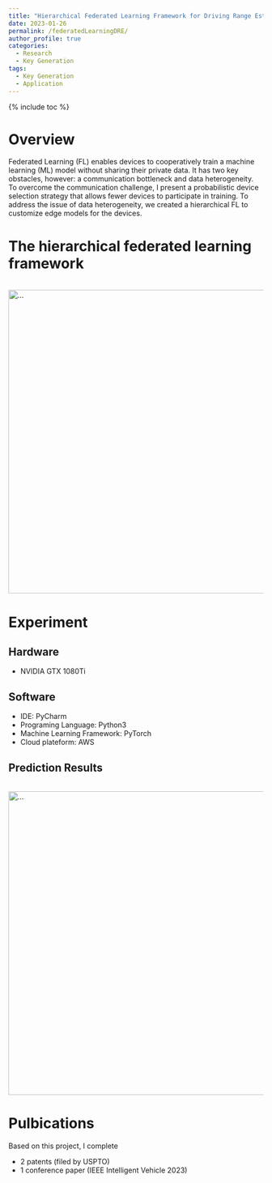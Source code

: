 ```yaml
---
title: "Hierarchical Federated Learning Framework for Driving Range Estimation of Battery Electric Vehicle"
date: 2023-01-26
permalink: /federatedLearningDRE/
author_profile: true
categories:
  - Research
  - Key Generation
tags:
  - Key Generation
  - Application
---
```

{% include toc %}

# Overview
Federated Learning (FL) enables devices to cooperatively train a machine learning (ML) model without sharing their private data. It has two key obstacles, however: a communication bottleneck and data heterogeneity. To overcome the communication challenge, I present a probabilistic device selection strategy that allows fewer devices to participate in training. To address the issue of data heterogeneity, we created a hierarchical FL to customize edge models for the devices.

# The hierarchical federated learning framework
<br />
<img align="center" width="600" src="{{ site.url }}/images/myimage/hierarchical_structure.eps" alt="...">
<br />

# Experiment
## Hardware
* NVIDIA GTX 1080Ti

## Software
* IDE: PyCharm
* Programing Language: Python3
* Machine Learning Framework: PyTorch
* Cloud plateform: AWS

## Prediction Results
<br />
<img align="center" width="600" src="{{ site.url }}/images/myimage/comparison.png" alt="...">
<br />

# Pulbications
Based on this project, I complete
* 2 patents (filed by USPTO)
* 1 conference paper (IEEE Intelligent Vehicle 2023)
